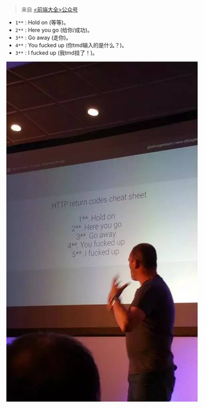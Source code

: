 
>来自 [<前端大全>公众号](http://mp.weixin.qq.com/s?__biz=MzAxODE2MjM1MA==&mid=2651552146&idx=1&sn=c2862dd7543513b211725a6b8809ed2c&chksm=8025ae53b75227453a799afc104fc99c368951ae25c6b55e64e92dc2c8217af5e6d35b438ad6&mpshare=1&scene=1&srcid=0430Zo3VYMLjVnCo2tslMckL#rd)


- `1**` : Hold on (等等)。
- `2**` : Here you go (给你/成功)。
- `3**` : Go away (走你)。
- `4**` : You fucked up (你tmd输入的是什么？)。
- `3**` : I fucked up (我tmd挂了！)。


![趣图：HTTP 状态码速记表](images/0.jpg)
